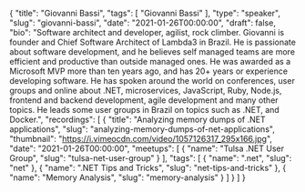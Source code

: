 {
  "title": "Giovanni Bassi",
  "tags": [
    "Giovanni Bassi"
  ],
  "type": "speaker",
  "slug": "giovanni-bassi",
  "date": "2021-01-26T00:00:00",
  "draft": false,
  "bio": "Software architect and developer, agilist, rock climber. Giovanni is founder and Chief Software Architect of Lambda3 in Brazil. He is passionate about software development, and he believes self managed teams are more efficient and productive than outside managed ones. He was awarded as a Microsoft MVP more than ten years ago, and has 20+ years or experience developing software. He has spoken around the world on conferences, user groups and online about .NET, microservices, JavaScript, Ruby, Node.js, frontend and backend development, agile development and many other topics. He leads some user groups in Brazil on topics such as .NET, and Docker.",
  "recordings": [
    {
      "title": "Analyzing memory dumps of .NET applications",
      "slug": "analyzing-memory-dumps-of-net-applications",
      "thumbnail": "https://i.vimeocdn.com/video/1057126317_295x166.jpg",
      "date": "2021-01-26T00:00:00",
      "meetups": [
        {
          "name": "Tulsa .NET User Group",
          "slug": "tulsa-net-user-group"
        }
      ],
      "tags": [
        {
          "name": ".net",
          "slug": "net"
        },
        {
          "name": ".NET Tips and Tricks",
          "slug": "net-tips-and-tricks"
        },
        {
          "name": "Memory Analysis",
          "slug": "memory-analysis"
        }
      ]
    }
  ]
}